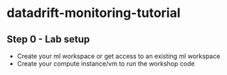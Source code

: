 # datadrift-monitoring-tutorial

## Step 0 - Lab setup
- Create your ml workspace or get access to an existing ml workspace
- Create your compute instance/vm to run the workshop code
